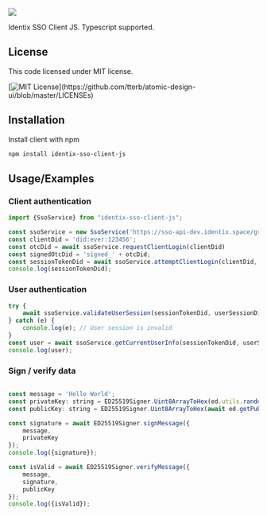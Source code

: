 ![](https://i.imgur.com/zWpiqag.png)

Identix SSO Client JS. Typescript supported.

## License

This code licensed under MIT license.

[![MIT License](https://img.shields.io/apm/l/atomic-design-ui.svg?)](https://github.com/tterb/atomic-design-ui/blob/master/LICENSEs)

## Installation

Install client with npm

```bash
npm install identix-sso-client-js
```

## Usage/Examples

### Client authentication

```javascript
import {SsoService} from "identix-sso-client-js";

const ssoService = new SsoService('https://sso-api-dev.identix.space/graphql');
const clientDid = 'did:ever:123456';
const otcDid = await ssoService.requestClientLogin(clientDid)
const signedOtcDid = 'signed_' + otcDid;
const sessionTokenDid = await ssoService.attemptClientLogin(clientDid, signedOtcDid);
console.log(sessionTokenDid);
```

### User authentication

```javascript
try {
    await ssoService.validateUserSession(sessionTokenDid, userSessionDid);
} catch (e) {
    console.log(e); // User session is invalid
}
const user = await ssoService.getCurrentUserInfo(sessionTokenDid, userSessionDid);
console.log(user);
```

### Sign / verify data

```javascript

const message = 'Hello World';
const privateKey: string = ED25519Signer.Uint8ArrayToHex(ed.utils.randomPrivateKey());
const publicKey: string = ED25519Signer.Uint8ArrayToHex(await ed.getPublicKey(privateKey));

const signature = await ED25519Signer.signMessage({
    message,
    privateKey
});
console.log({signature});

const isValid = await ED25519Signer.verifyMessage({
    message,
    signature,
    publicKey
});
console.log({isValid});
```
